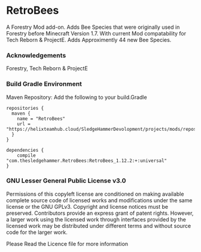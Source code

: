 # RetroBees
A Forestry Mod add-on. Adds Bee Species that were originally used in Forestry before Minecraft Version 1.7.
With current Mod compatability for Tech Reborn & ProjectE. Adds Approximently 44 new Bee Species.

### Acknowledgements
Forestry, Tech Reborn & ProjectE

### Build Gradle Environment

Maven Repository:
Add the following to your build.Gradle
```
repositories {
  maven {
    name = "RetroBees"
    url = "https://helixteamhub.cloud/SledgeHammerDevolopment/projects/mods/repositories/maven/devlopment"
  }
}

dependencies {
	compile "com.thesledgehammer.RetroBees:RetroBees_1.12.2:+:universal"
}
```


### GNU Lesser General Public License v3.0

Permissions of this copyleft license are conditioned on making available complete source code of licensed works and modifications under the same license or the GNU GPLv3. Copyright and license notices must be preserved. Contributors provide an express grant of patent rights. However, a larger work using the licensed work through interfaces provided by the licensed work may be distributed under different terms and without source code for the larger work.

Please Read the Licence file for more information
